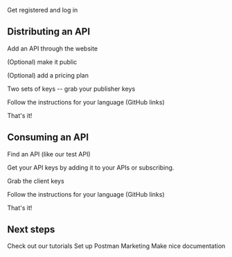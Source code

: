 
Get registered and log in

## Distributing an API

Add an API through the website

(Optional) make it public

(Optional) add a pricing plan

Two sets of keys -- grab your publisher keys

Follow the instructions for your language
(GitHub links)

That's it!



## Consuming an API

Find an API (like our test API)

Get your API keys by adding it to your APIs or subscribing.

Grab the client keys

Follow the instructions for your language
(GitHub links)

That's it!



## Next steps
Check out our tutorials
Set up Postman
Marketing
Make nice documentation

